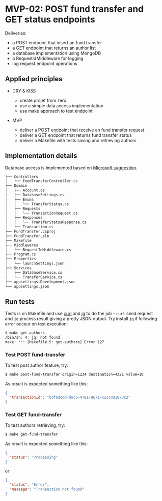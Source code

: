 # MVP-02: POST fund transfer and GET status endpoints

Deliveries:

 * a POST endpoint that insert an fund transfer
 * a GET endpoint that returns an author list
 * a database implementation using MongoDB
 * a RequestIdMiddleware for logging
 * log request endpoint operations

## Applied principles

 * DRY & KISS

   * create projet from zero
   * use a simple data access implementation
   * use make approach to test endpoint
 
 * MVP
 
   * deliver a POST endpoint that receive an fund transfer request
   * deliver a GET endpoint that returns fund transfer status
   * deliver a Makefile with tests saving and retrieving authors

## Implementation details

Database access is implemented based on [Microsoft suggestion](https://learn.microsoft.com/en-us/aspnet/core/tutorials/first-mongo-app?view=aspnetcore-7.0&tabs=visual-studio-code).

``` bash
├── Controllers
│   └── FundTransferController.cs
├── Domain
│   ├── Account.cs
│   ├── DatabaseSettings.cs
│   ├── Enums
│   │   └── TransferStatus.cs
│   ├── Requests
│   │   └── TransactionRequest.cs
│   ├── Responses
│   │   └── TransferStatusResponse.cs
│   └── Transaction.cs
├── FundTransfer.csproj
├── FundTransfer.sln
├── Makefile
├── Middlewares
│   └── RequestIdMiddleware.cs
├── Program.cs
├── Properties
│   └── launchSettings.json
├── Services
│   ├── DatabaseService.cs
│   └── TransferService.cs
├── appsettings.Development.json
└── appsettings.json
```

## Run tests

Tests is on Makefile and use [curl](https://curl.se/) and [jq](https://jqlang.github.io/jq/) to do the job - `curl` send request and `jq` process result giving a pretty JSON output. Try install `jq` if following error occour on test execution:

``` bash
$ make get-authors
/bin/sh: 4: jq: not found
make: *** [Makefile:5: get-authors] Error 127
```

### Test POST fund-transfer

To test post author feature, try:

``` bash
$ make post-fund-transfer origin=1234 destination=4321 value=10
```

As result is expected something like this:

``` json
{
  "transactionId": "bdfedcdd-d9c5-4781-9671-c23cd01873c2"
}
```

### Test GET fund-transfer

To test authors retrieving, try:

``` bash
$ make get-fund-transfer
```

As result is expected something like this:

``` json
{
  "status": "Processing"
}
```
or
``` json
{
  "status": "Error",
  "message": "Transaction not found"
}
```
